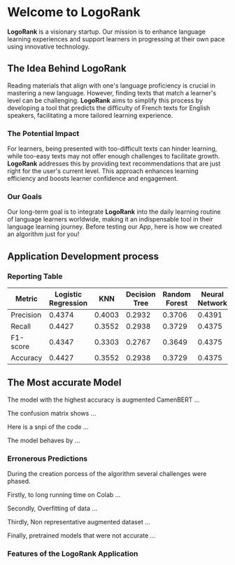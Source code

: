 # Welcome to LogoRank

**LogoRank** is a visionary startup. Our mission is to enhance language learning experiences and support learners in progressing at their own pace using innovative technology.

## The Idea Behind LogoRank

Reading materials that align with one's language proficiency is crucial in mastering a new language. However, finding texts that match a learner's level can be challenging. **LogoRank** aims to simplify this process by developing a tool that predicts the difficulty of French texts for English speakers, facilitating a more tailored learning experience.

### The Potential Impact

For learners, being presented with too-difficult texts can hinder learning, while too-easy texts may not offer enough challenges to facilitate growth. **LogoRank** addresses this by providing text recommendations that are just right for the user's current level. This approach enhances learning efficiency and boosts learner confidence and engagement.

### Our Goals

Our long-term goal is to integrate **LogoRank** into the daily learning routine of language learners worldwide, making it an indispensable tool in their language learning journey. Before testing our App, here is how we created an algorithm just for you!

## Application Development process

### Reporting Table

| Metric     | Logistic Regression | KNN    | Decision Tree | Random Forest | Neural Network |
|------------|---------------------|--------|---------------|---------------|----------------|
| Precision  | 0.4374              | 0.4003 | 0.2932        | 0.3706        | 0.4391         |
| Recall     | 0.4427              | 0.3552 | 0.2938        | 0.3729        | 0.4375         |
| F1-score   | 0.4347              | 0.3303 | 0.2767        | 0.3649        | 0.4375         |
| Accuracy   | 0.4427              | 0.3552 | 0.2938        | 0.3729        | 0.4375         |


## The Most accurate Model

The model with the highest accuracy is augmented CamenBERT ... 

The confusion matrix shows ...

Here is a snpi of the code ...

The model behaves by ...

### Erronerous Predictions

During the creation porcess of the algorithm several challenges were phased. 

Firstly, to long running time on Colab ...

Secondly, Overfitting of data ...

Thirdly, Non representative augmented dataset ...

Finally, pretrained models that were not accurate ...


### Features of the LogoRank Application 

